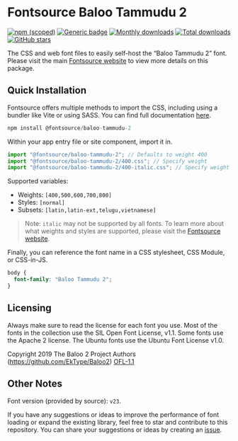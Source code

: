 # Fontsource Baloo Tammudu 2

[![npm (scoped)](https://img.shields.io/npm/v/@fontsource/baloo-tammudu-2?color=brightgreen)](https://www.npmjs.com/package/@fontsource/baloo-tammudu-2) [![Generic badge](https://img.shields.io/badge/fontsource-passing-brightgreen)](https://github.com/fontsource/fontsource) [![Monthly downloads](https://badgen.net/npm/dm/@fontsource/baloo-tammudu-2)](https://github.com/fontsource/fontsource) [![Total downloads](https://badgen.net/npm/dt/@fontsource/baloo-tammudu-2)](https://github.com/fontsource/fontsource) [![GitHub stars](https://img.shields.io/github/stars/fontsource/fontsource.svg?style=social&label=Star)](https://github.com/fontsource/fontsource/stargazers)

The CSS and web font files to easily self-host the “Baloo Tammudu 2” font. Please visit the main [Fontsource website](https://fontsource.org/fonts/baloo-tammudu-2) to view more details on this package.

## Quick Installation

Fontsource offers multiple methods to import the CSS, including using a bundler like Vite or using SASS. You can find full documentation [here](https://fontsource.org/docs/getting-started/introduction).

```javascript
npm install @fontsource/baloo-tammudu-2
```

Within your app entry file or site component, import it in.

```javascript
import "@fontsource/baloo-tammudu-2"; // Defaults to weight 400
import "@fontsource/baloo-tammudu-2/400.css"; // Specify weight
import "@fontsource/baloo-tammudu-2/400-italic.css"; // Specify weight and style
```

Supported variables:
- Weights: `[400,500,600,700,800]`
- Styles: `[normal]`
- Subsets: `[latin,latin-ext,telugu,vietnamese]`

> Note: `italic` may not be supported by all fonts. To learn more about what weights and styles are supported, please visit the [Fontsource website](https://fontsource.org/fonts/baloo-tammudu-2).

Finally, you can reference the font name in a CSS stylesheet, CSS Module, or CSS-in-JS.

```css
body {
  font-family: "Baloo Tammudu 2";
}
```

## Licensing
Always make sure to read the license for each font you use. Most of the fonts in the collection use the SIL Open Font License, v1.1. Some fonts use the Apache 2 license. The Ubuntu fonts use the Ubuntu Font License v1.0.

Copyright 2019 The Baloo 2 Project Authors (https://github.com/EkType/Baloo2)
[OFL-1.1](http://scripts.sil.org/OFL)

## Other Notes
Font version (provided by source): `v23`.

If you have any suggestions or ideas to improve the performance of font loading or expand the existing library, feel free to star and contribute to this repository. You can share your suggestions or ideas by creating an [issue](https://github.com/fontsource/fontsource/issues).